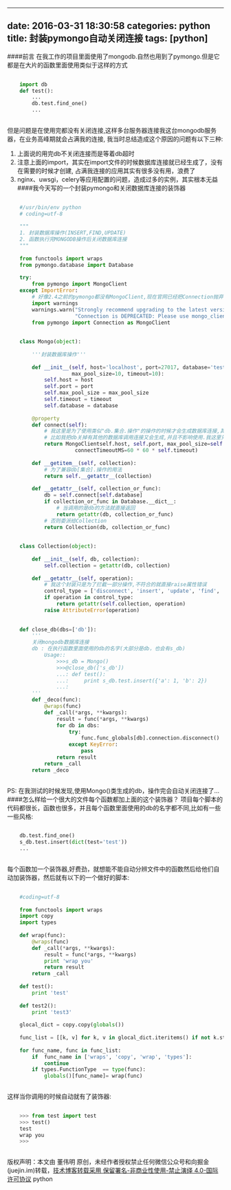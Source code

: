 
---
date: 2016-03-31 18:30:58
categories: python
title: 封装pymongo自动关闭连接
tags: [python]
---
####前言
在我工作的项目里面使用了mongodb.自然也用到了pymongo.但是它都是在大片的函数里面使用类似于这样的方式

``` python    
    
    import db  
    def test():  
        ...  
        db.test.find_one()  
        ...  
      
```
  
但是问题是在使用完都没有关闭连接,这样多台服务器连接我这台mongodb服务器，在业务高峰期就会占满我的连接, 我当时总结造成这个原因的问题有以下三种:
  1. 上面说的用完db不关闭连接而是等着db超时
  2. 注意上面的import，其实在import文件的时候数据库连接就已经生成了，没有在需要的时候才创建, 占满我连接的应用其实有很多没有用，浪费了
  3. nginx、uwsgi，celery等应用配置的问题，造成过多的实例，其实根本无益
####我今天写的一个封装pymongo和关闭数据库连接的装饰器

``` python    
    
    #/usr/bin/env python  
    # coding=utf-8  
      
    """  
    1. 封装数据库操作(INSERT,FIND,UPDATE)  
    2. 函数执行完MONGODB操作后关闭数据库连接  
    """  
      
    from functools import wraps  
    from pymongo.database import Database  
      
    try:  
        from pymongo import MongoClient  
    except ImportError:  
        # 好像2.4之前的pymongo都没有MongoClient,现在官网已经把Connection抛弃了  
        import warnings  
        warnings.warn("Strongly recommend upgrading to the latest version pymongo version,"  
                      "Connection is DEPRECATED: Please use mongo_client instead.")  
        from pymongo import Connection as MongoClient  
      
      
    class Mongo(object):  
      
        '''封装数据库操作'''  
      
        def __init__(self, host='localhost', port=27017, database='test',  
                     max_pool_size=10, timeout=10):  
            self.host = host  
            self.port = port  
            self.max_pool_size = max_pool_size  
            self.timeout = timeout  
            self.database = database  
      
        @property  
        def connect(self):  
            # 我这里是为了使用类似"db.集合.操作"的操作的时候才会生成数据库连接,其实pymongo已经实现了进程池,也可以把这个db放在__init__里面,  
            # 比如我把db关掉有其他的数据库调用连接又会生成,并且不影响使用.我这里只是想每次执行数据库生成一个连接用完关掉-自己控制自己的  
            return MongoClientself.host, self.port, max_pool_size=self.max_pool_size,  
                      connectTimeoutMS=60 * 60 * self.timeout)  
      
        def __getitem__(self, collection):  
            # 为了兼容db[集合].操作的用法  
            return self.__getattr__(collection)  
      
        def __getattr__(self, collection_or_func):  
            db = self.connect[self.database]  
            if collection_or_func in Database.__dict__:  
                # 当调用的是db的方法就直接返回  
                return getattr(db, collection_or_func)  
            # 否则委派给Collection  
            return Collection(db, collection_or_func)  
      
      
    class Collection(object):  
      
        def __init__(self, db, collection):  
            self.collection = getattr(db, collection)  
      
        def __getattr__(self, operation):  
            # 我这个封装只是为了拦截一部分操作,不符合的就直接raise属性错误  
            control_type = ['disconnect', 'insert', 'update', 'find', 'find_one']  
            if operation in control_type:  
                return getattr(self.collection, operation)  
            raise AttributeError(operation)  
      
      
    def close_db(dbs=['db']):  
        '''  
        关闭mongodb数据库连接  
        db : 在执行函数里面使用的db的名字(大部分是db，也会有s_db)  
            Usage::  
                >>>s_db = Mongo()  
                >>>@close_db(['s_db'])  
                ...: def test():  
                ...:     print s_db.test.insert({'a': 1, 'b': 2})  
                ...:  
        '''  
        def _deco(func):  
            @wraps(func)  
            def _call(*args, **kwargs):  
                result = func(*args, **kwargs)  
                for db in dbs:  
                    try:  
                        func.func_globals[db].connection.disconnect()  
                    except KeyError:  
                        pass  
                return result  
            return _call  
        return _deco  
      
```
  
PS: 在我测试的时候发现,使用Mongo()类生成的db，操作完会自动关闭连接了…
####怎么样给一个很大的文件每个函数都加上面的这个装饰器？
项目每个脚本的代码都很长，函数也很多，并且每个函数里面使用的db的名字都不同,比如有一些一些风格:

``` python    
    
    db.test.find_one()  
    s_db.test.insert(dict(test='test'))  
    ...  
      
```
  
每个函数加一个装饰器,好费劲，就想能不能自动分辨文件中的函数然后给他们自动加装饰器，然后就有以下的一个做好的脚本:

``` python    
    
    #coding=utf-8  
      
    from functools import wraps  
    import copy  
    import types  
      
    def wrap(func):  
        @wraps(func)  
        def _call(*args, **kwargs):  
            result = func(*args, **kwargs)  
            print 'wrap you'  
            return result  
        return _call  
      
    def test():  
        print 'test'  
      
    def test2():  
        print 'test3'  
      
    glocal_dict = copy.copy(globals())  
      
    func_list = [[k, v] for k, v in glocal_dict.iteritems() if not k.startswith('__')]  
      
    for func_name, func in func_list:  
        if  func_name in ['wraps', 'copy', 'wrap', 'types']:  
            continue  
        if types.FunctionType  == type(func):  
            globals()[func_name]= wrap(func)  
      
```
  
这样当你调用的时候自动就有了装饰器:

``` python    
    
    >>> from test import test  
    >>> test()  
    test  
    wrap you  
    >>>  
      
```

版权声明：本文由 董伟明 原创，未经作者授权禁止任何微信公众号和向掘金(juejin.im)转载，[技术博客转载采用 保留署名-非商业性使用-禁止演绎 4.0-国际许可协议](https://creativecommons.org/licenses/by-nc-nd/4.0/deed.zh)
python
